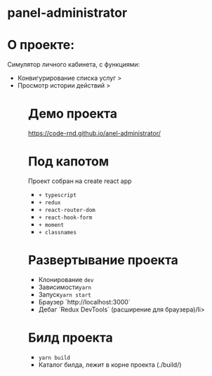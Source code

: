 # panel-administrator

# О проекте:

Симулятор личного кабинета, с функциями: <br>
<ul>
 <li>Конвигурирование списка услуг </<li>>
 <li>Просмотр истории действий </<li>>
<ul>

# Демо проекта
 https://code-rnd.github.io/anel-administrator/

# Под капотом

Проект собран на create react app
<ul>
  <li><code>+ typescript</code></li>
  <li><code>+ redux</code></li>
  <li><code>+ react-router-dom</code></li>
  <li><code>+ react-hook-form</code></li>
  <li><code>+ moment</code></li>
  <li><code>+ classnames</code></li>
</ul>

# Развертывание проекта
<ul>
  <li>Клонирование <code>dev</code></li>
  <li>Зависимости<code>yarn</code></li>
  <li>Запуск<code>yarn start</code></li>
  <li>Браузер `http://localhost:3000`</li>
  <li>Дебаг `Redux DevTools` (расширение для браузера)/li>
 </ul>
 
 # Билд проекта
 <ul>
  <li><code>yarn build</code></li>
  <li>Каталог билда, лежит в корне проекта (./build/)</li>
 </ul>
